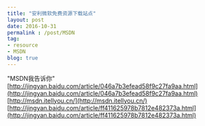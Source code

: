 ```yaml
---
title: "安利微软免费资源下载站点"
layout: post
date: 2016-10-31
permalink : /post/MSDN
tag:
- resource
- MSDN
blog: true
---
```


"MSDN我告诉你"           
[http://jingyan.baidu.com/article/046a7b3efead58f9c27fa9aa.html](http://jingyan.baidu.com/article/046a7b3efead58f9c27fa9aa.html)          
[http://msdn.itellyou.cn/](http://msdn.itellyou.cn/)                    
[http://jingyan.baidu.com/article/ff411625978b7812e482373a.html](http://jingyan.baidu.com/article/ff411625978b7812e482373a.html)     
